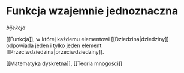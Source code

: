 # Funkcja wzajemnie jednoznaczna
*bijekcja*

[[Funkcja]], w której każdemu elementowi [[Dziedzina|dziedziny]] odpowiada jeden i tylko jeden element [[Przeciwdziedzina|przeciwdziedziny]].

[[Matematyka dyskretna]], [[Teoria mnogości]]
